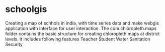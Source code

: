# schoolgis
Creating a map of schhols in india, with time series data and make webgis application with interface for user interaction.
The com.chloropleth.maps folder contains the basic structure for creating chloropleth maps at district levels.
it includes following features
Teacher
Student
Water
Sanitation
Security
